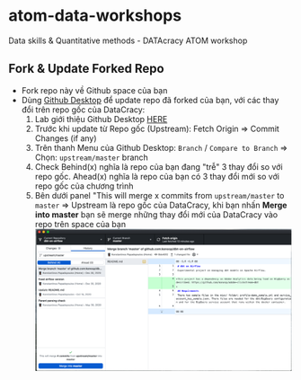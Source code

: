 # atom-data-workshops
Data skills &amp; Quantitative methods - DATAcracy ATOM workshop

## Fork & Update Forked Repo
* Fork repo này về Github space của bạn
* Dùng [Github Desktop](https://desktop.github.com/) để update repo đã forked của bạn, với các thay đổi trên repo gốc của DataCracy:
    1. Lab giới thiệu Github Desktop [HERE](https://anhdang.gitbook.io/datacracy/atom/2-data-tools-1/2.3-lab-1-github-desktop)
    2. Trước khi update từ Repo gốc (Upstream): Fetch Origin => Commit Changes (if any)
    2. Trên thanh Menu của Github Desktop: `Branch` / `Compare to Branch` => Chọn: `upstream/master` branch
    3. Check Behind(x) nghĩa là repo của bạn đang "trễ" 3 thay đổi so với repo gốc. Ahead(x) nghĩa là repo của bạn có 3 thay đổi mới so với repo gốc của chương trình
    4. Bên dưới panel "This will merge x commits from `upstream/master` to `master` => Upstream là repo gốc của DataCracy, khi bạn nhấn **Merge into master** bạn sẽ merge những thay đổi mới của DataCracy vào repo trên space của bạn
    ![fork-upstream](./img/fork-upstream.png)